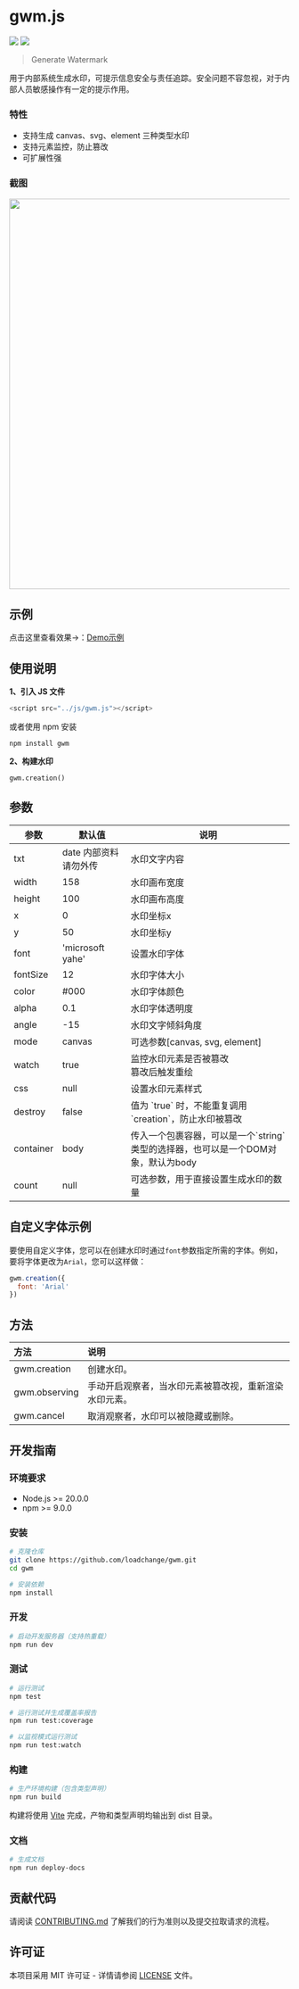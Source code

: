 # gwm.js

[![](https://img.shields.io/npm/v/gwm.svg)](https://www.npmjs.com/package/gwm)
[![](https://img.shields.io/npm/dm/gwm.svg)](https://www.npmjs.com/package/gwm)

> Generate Watermark

用于内部系统生成水印，可提示信息安全与责任追踪。安全问题不容忽视，对于内部人员敏感操作有一定的提示作用。

### 特性
+ 支持生成 canvas、svg、element 三种类型水印
+ 支持元素监控，防止篡改
+ 可扩展性强

### 截图
<p align="center"><img src="https://raw.githubusercontent.com/loadchange/gwm/master/images/demo.png" width="700"></p>

## 示例
点击这里查看效果→：[Demo示例](https://loadchange.github.io/gwm/index.html)


## 使用说明
**1、引入 JS 文件**
```javascript
<script src="../js/gwm.js"></script>
```
或者使用 npm 安装
```
npm install gwm
```

**2、构建水印**
```
gwm.creation()
```

## 参数
<table>
    <thead>
        <tr>
            <th>参数</th>
            <th>默认值</th>
            <th>说明</th>
        </tr>                           
    </thead>
    <tbody>
        <tr>
            <td>txt</td>
            <td>date 内部资料 请勿外传</td>
            <td>水印文字内容</td>
        </tr>
        <tr>
            <td>width</td>
            <td>158</td>
            <td>水印画布宽度</td>
        </tr>
        <tr>
            <td>height</td>
            <td>100</td>
            <td>水印画布高度</td>
        </tr>
        <tr>
            <td>x</td>
            <td>0</td>
            <td>水印坐标x</td>
        </tr>
        <tr>
            <td>y</td>
            <td>50</td>
            <td>水印坐标y</td>
        </tr>
        <tr>
            <td>font</td>
            <td>'microsoft yahe'</td>
            <td>设置水印字体</td>
        </tr>
        <tr>
            <td>fontSize</td>
            <td>12</td>
            <td>水印字体大小</td>
        </tr>
        <tr>
            <td>color</td>
            <td>#000</td>
            <td>水印字体颜色</td>
        </tr>
        <tr>
            <td>alpha</td>
            <td>0.1</td>
            <td>水印字体透明度</td>
        </tr>
        <tr>
            <td>angle</td>
            <td>-15</td>
            <td>水印文字倾斜角度</td>
        </tr>
        <tr>
            <td>mode</td>
            <td>canvas</td>
            <td>可选参数[canvas, svg, element]</td>
        </tr>
        <tr>
            <td>watch</td>
            <td>true</td>
            <td>监控水印元素是否被篡改<br>篡改后触发重绘</td>
        </tr>
        <tr>
            <td>css</td>
            <td>null</td>
            <td>设置水印元素样式</td>
        </tr>
        <tr>
            <td>destroy</td>
            <td>false</td>
            <td>值为 `true` 时，不能重复调用 `creation`，防止水印被篡改</td>
        </tr>
        <tr>
            <td>container</td>
            <td>body</td>
            <td>传入一个包裹容器，可以是一个`string`类型的选择器，也可以是一个DOM对象，默认为body</td>
        </tr>
        <tr>
            <td>count</td>
            <td>null</td>
            <td>可选参数，用于直接设置生成水印的数量</td>
        </tr>
    </tbody>
</table>

## 自定义字体示例
要使用自定义字体，您可以在创建水印时通过`font`参数指定所需的字体。例如，要将字体更改为`Arial`，您可以这样做：

```javascript
gwm.creation({
  font: 'Arial'
})
```

## 方法
| 方法            | 说明  |
| :--------       | :----  |
| gwm.creation | 创建水印。 |
| gwm.observing | 手动开启观察者，当水印元素被篡改视，重新渲染水印元素。 |
| gwm.cancel | 取消观察者，水印可以被隐藏或删除。 |

## 开发指南

### 环境要求
- Node.js >= 20.0.0
- npm >= 9.0.0

### 安装
```bash
# 克隆仓库
git clone https://github.com/loadchange/gwm.git
cd gwm

# 安装依赖
npm install
```

### 开发
```bash
# 启动开发服务器（支持热重载）
npm run dev
```

### 测试
```bash
# 运行测试
npm test

# 运行测试并生成覆盖率报告
npm run test:coverage

# 以监视模式运行测试
npm run test:watch
```

### 构建
```bash
# 生产环境构建（包含类型声明）
npm run build
```
构建将使用 [Vite](https://vitejs.dev/) 完成，产物和类型声明均输出到 dist 目录。

### 文档
```bash
# 生成文档
npm run deploy-docs
```

## 贡献代码

请阅读 [CONTRIBUTING.md](CONTRIBUTING.md) 了解我们的行为准则以及提交拉取请求的流程。

## 许可证

本项目采用 MIT 许可证 - 详情请参阅 [LICENSE](LICENSE) 文件。
```
